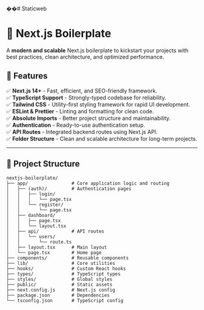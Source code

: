 ��#   S t a t i c w e b 
# 🚀 Next.js Boilerplate

A **modern and scalable** Next.js boilerplate to kickstart your projects with best practices, clean architecture, and optimized performance.

## 📌 Features
✅ **Next.js 14+** - Fast, efficient, and SEO-friendly framework.  
✅ **TypeScript Support** - Strongly-typed codebase for reliability.  
✅ **Tailwind CSS** - Utility-first styling framework for rapid UI development.  
✅ **ESLint & Prettier** - Linting and formatting for clean code.  
✅ **Absolute Imports** - Better project structure and maintainability.  
✅ **Authentication** - Ready-to-use authentication setup.  
✅ **API Routes** - Integrated backend routes using Next.js API.  
✅ **Folder Structure** - Clean and scalable architecture for long-term projects.  

---

## 📂 Project Structure
```plaintext
nextjs-boilerplate/
├── app/                # Core application logic and routing
│   ├── (auth)/         # Authentication pages
│   │   ├── login/
│   │   │   └── page.tsx
│   │   └── register/
│   │       └── page.tsx
│   ├── dashboard/
│   │   ├── page.tsx
│   │   └── layout.tsx
│   ├── api/            # API routes
│   │   └── users/
│   │       └── route.ts
│   ├── layout.tsx      # Main layout
│   └── page.tsx        # Home page
├── components/         # Reusable components
├── lib/                # Core utilities
├── hooks/              # Custom React hooks
├── types/              # TypeScript types
├── styles/             # Global styles
├── public/             # Static assets
├── next.config.js      # Next.js config
├── package.json        # Dependencies
└── tsconfig.json       # TypeScript config
